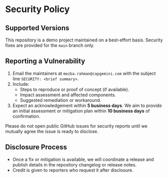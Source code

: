 # Security Policy

## Supported Versions

This repository is a demo project maintained on a best-effort basis. Security fixes are provided for the `main` branch only.

## Reporting a Vulnerability

1. Email the maintainers at `mezba.rahman@capgemini.com` with the subject line `SECURITY: <brief summary>`.
2. Include:
   - Steps to reproduce or proof of concept (if available).
   - Impact assessment and affected components.
   - Suggested remediation or workaround.
3. Expect an acknowledgement within **5 business days**. We aim to provide an initial assessment or mitigation plan within **10 business days** of confirmation.

Please do not open public GitHub issues for security reports until we mutually agree the issue is ready to disclose.

## Disclosure Process

- Once a fix or mitigation is available, we will coordinate a release and publish details in the repository changelog or release notes.
- Credit is given to reporters who request it after disclosure.
